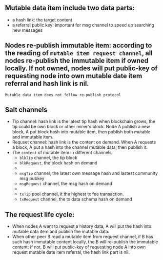 ## Mutable data item include two data parts:
* a hash link: the target content
* a referral public key: important for msg channel to speed up searching new messages
## Nodes re-publish immutable item: according to the reading of `mutable item request channel`, all nodes re-publish the immutable item if owned locally. If not owned, nodes will put public-key of requesting node into own mutable date item referral and hash link is nil.  
``` 
Mutable data item does not follow re-publish protocol
```
## Salt channels
* Tip channel: hash link is the latest tip hash when blockchain grows, the tip could be own block or other miner's block. Node A publish a new block, A put block hash into mutable item, then publish both mutable and immutable item. 
* Requset channel: hash link is the content on demand. When A requests a block, A put a hash into the channel mutable data, then publish it.
* The `content` of mutable item in different channels: 
    * `blkTip` channel, the tip block 
    * `blkRequest`, the block hash on demand
    *
    * `msgTip` channel, the latest own message hash and lastest community msg pubkey
    * `msgRequest` channel, the msg hash on demand
    *
    * `txTip` pool channel, it the highest tx fee transaction. 
    * `txRequest` channel, the tx data schema hash on demand
## The request life cycle: 
* When nodes A want to request a history data, A will put the hash into mutable data item and publish the mutable data.
* When other peer B read a mutable item from request channel, if B has such hash immutable content locally, the B will re-publish the immutable content; if not, B will put public-key of requesting node A into own request mutable date item referral, the hash link part is nil. <br><br>

